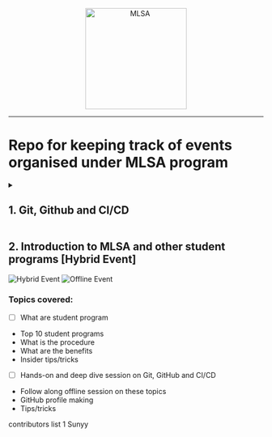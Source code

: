 
<p align="center">
<img src="https://user-images.githubusercontent.com/40523329/127850620-6f1812ff-a32c-4c48-875e-7d63a1f601d3.png" alt="MLSA" width="200px">
</p>

---
# Repo for keeping track of events organised under MLSA program

<details>
<summary><h2> 1. Git, Github and CI/CD </h2></summary>

<img src="https://user-images.githubusercontent.com/40523329/127851002-e2b352ec-b1d2-4355-bf37-24bf5584e501.png" alt="MLSA">

### Topics covered:

- [ ] Git
- Git
- What is version control?
- Why git?
- Where to download
- how to install on local machine
- very basic commands
- some pro tips

- [ ] GitHub
- What is GitHub
- Why we need it?
- How to signup?
- Basics about repo
- Readme & license
- Markdown
- Basic tools - cloning, fork, PR etc.
- How to become a power user and work in collaboration
- GitHub issues, discussion, pages etc.

- [ ] CI/CD
- CI/CD
- What is continuous integration and deployment?
- Why we need this?
- How we can use in GitHub?
- Some pro tips for GitHub actions
</details>

## 2. Introduction to MLSA and other student programs [Hybrid Event]
<img src = "https://user-images.githubusercontent.com/40523329/133473064-6d39c038-718e-4a87-bb75-156a81f5e5cd.png" alt="Hybrid Event">
<img src = "https://user-images.githubusercontent.com/40523329/133473206-574392da-9015-4e93-a838-c3c5ff806a0f.png" alt="Offline Event">

### Topics covered:

- [ ] What are student program
- Top 10 student programs
- What is the procedure
- What are the benefits
- Insider tips/tricks


- [ ] Hands-on and deep dive session on Git, GitHub and CI/CD
- Follow along offline session on these topics
- GitHub profile making
- Tips/tricks

contributors list
1 Sunyy
